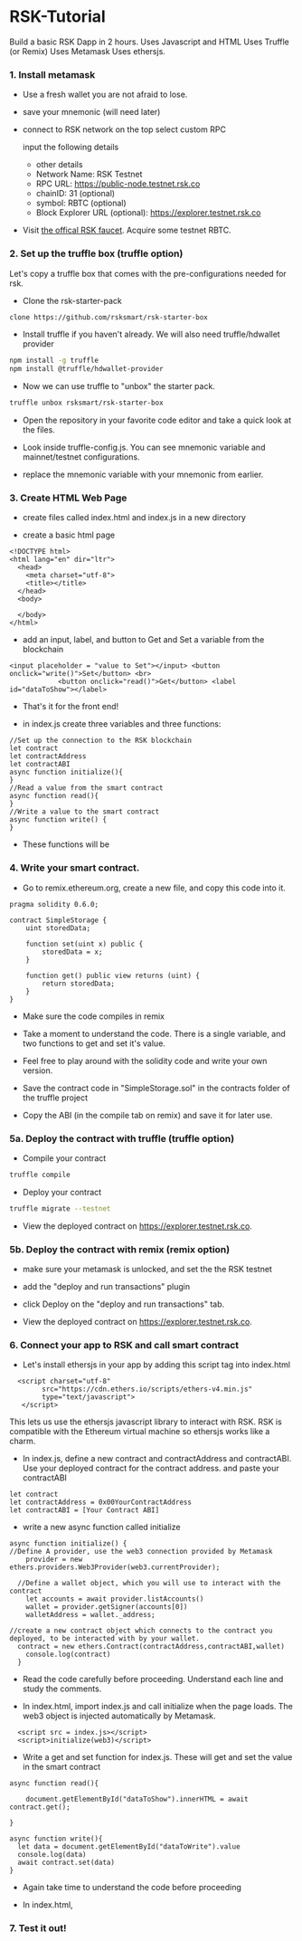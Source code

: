# RSK-Tutorial
Build a basic RSK Dapp in 2 hours.
Uses Javascript and HTML
Uses Truffle (or Remix)
Uses Metamask 
Uses ethersjs. 

### 1. Install metamask
* Use a fresh wallet you are not afraid to lose. 
* save your mnemonic (will need later)

* connect to RSK network
  on the top select custom RPC
    
  input the following details
  - other details
  - Network Name: RSK Testnet
  - RPC URL: https://public-node.testnet.rsk.co
  - chainID: 31 (optional)
  - symbol: RBTC (optional)
  - Block Explorer URL (optional): https://explorer.testnet.rsk.co
  
* Visit [the offical RSK faucet](https://faucet.testnet.rsk.co/). Acquire some testnet RBTC. 
 
### 2. Set up the truffle box (truffle option)
Let's copy a truffle box that comes with the pre-configurations needed for rsk.

* Clone the rsk-starter-pack
```bash
clone https://github.com/rsksmart/rsk-starter-box
```

* Install truffle if you haven't already. We will also need truffle/hdwallet provider
```bash
npm install -g truffle
npm install @truffle/hdwallet-provider
```

* Now we can use truffle to "unbox" the starter pack. 

```bash
truffle unbox rsksmart/rsk-starter-box
```

* Open the repository in your favorite code editor and take a quick look at the files. 

* Look inside truffle-config.js. You can see mnemonic variable and mainnet/testnet configurations. 

* replace the mnemonic variable with your mnemonic from earlier. 

### 3. Create HTML Web Page

* create files called index.html and index.js in a new directory

* create a basic html page

```
<!DOCTYPE html>
<html lang="en" dir="ltr">
  <head>
    <meta charset="utf-8">
    <title></title>
  </head>
  <body>
    
  </body>
</html>
```

* add an input, label, and button to Get and Set a variable from the blockchain
```
<input placeholder = "value to Set"></input> <button onclick="write()">Set</button> <br>
    		<button onclick="read()">Get</button> <label id="dataToShow"></label>
```

* That's it for the front end!

* in index.js create three variables and three functions: 
```
//Set up the connection to the RSK blockchain
let contract
let contractAddress
let contractABI
async function initialize(){
}
//Read a value from the smart contract
async function read(){
}
//Write a value to the smart contract
async function write() {
}
```

* These functions will be 

### 4. Write your smart contract. 

* Go to remix.ethereum.org, create a new file,  and copy this code into it.

```
pragma solidity 0.6.0;

contract SimpleStorage {
    uint storedData;

    function set(uint x) public {
        storedData = x;
    }

    function get() public view returns (uint) {
        return storedData;
    }
}
```
* Make sure the code compiles in remix

* Take a moment to understand the code. There is a single variable, and two functions to get and set it's value.

* Feel free to play around with the solidity code and write your own version.

* Save the contract code in "SimpleStorage.sol" in the contracts folder of the truffle project

* Copy the ABI (in the compile tab on remix) and save it for later use. 

### 5a. Deploy the contract with truffle (truffle option)

* Compile your contract
```bash
truffle compile 
```
* Deploy your contract
```bash
truffle migrate --testnet 
```
* View the deployed contract on https://explorer.testnet.rsk.co. 



### 5b. Deploy the contract with remix (remix option)

* make sure your metamask is unlocked, and set the the RSK testnet

* add the "deploy and run transactions" plugin

* click Deploy on the "deploy and run transactions" tab.

* View the deployed contract on https://explorer.testnet.rsk.co. 

    
### 6. Connect your app to RSK and call smart contract

* Let's install ethersjs in your app by adding this script tag into index.html
```
  <script charset="utf-8"
        src="https://cdn.ethers.io/scripts/ethers-v4.min.js"
        type="text/javascript">
   </script>
```

This lets us use the ethersjs javascript library to interact with RSK. RSK is compatible with the Ethereum virtual machine so ethersjs works like a charm. 

* In index.js, define a new contract and contractAddress and contractABI. Use your deployed contract for the contract address. and paste your contractABI
```
let contract
let contractAddress = 0x00YourContractAddress
let contractABI = [Your Contract ABI]
```

* write a new async function called initialize
```
async function initialize() {
//Define A provider, use the web3 connection provided by Metamask
	provider = new ethers.providers.Web3Provider(web3.currentProvider);
  
  //Define a wallet object, which you will use to interact with the contract
	let accounts = await provider.listAccounts()
	wallet = provider.getSigner(accounts[0])
	walletAddress = wallet._address;

//create a new contract object which connects to the contract you deployed, to be interacted with by your wallet. 
  contract = new ethers.Contract(contractAddress,contractABI,wallet)
	console.log(contract)
  }
```

* Read the code carefully before proceeding. Understand each line and study the comments. 

* In index.html, import index.js and call initialize when the page loads. The web3 object is injected automatically by Metamask. 
```
  <script src = index.js></script>
  <script>initialize(web3)</script>
```

* Write a get and set function for index.js. These will get and set the value in the smart contract

```
async function read(){

    document.getElementById("dataToShow").innerHTML = await contract.get();

}

async function write(){
  let data = document.getElementById("dataToWrite").value
  console.log(data)
  await contract.set(data)
}
```

* Again take time to understand the code before proceeding

* In index.html, 

### 7. Test it out!




